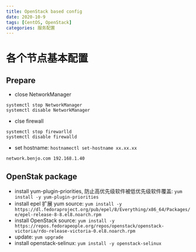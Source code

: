 ```yaml
---
title: OpenStack based config
date: 2020-10-9
tags: [CentOS, OpenStack]
categories: 服务配置
---
```


# 各个节点基本配置
## Prepare
- close NetworkManager
``` shell
systemctl stop NetworkManager
systemctl disable NetworkManager
```
- clse firewall
```shell
systemctl stop firewarlld
systemctl disable firewalld
```
- set hostname: `hostnamectl set-hostname xx.xx.xx`
```
network.benjo.com 192.168.1.40
```
## OpenStak package
- install yum-plugin-priorities, 防止高优先级软件被低优先级软件覆盖: `yum install -y yum-plugin-priorities`
- install epel 扩展 yum source: `yum install -y https://dl.fedoraproject.org/pub/epel/8/Everything/x86_64/Packages/e/epel-release-8-8.el8.noarch.rpm
`
- install OpenStack source: `yum install -y https://repos.fedorapeople.org/repos/openstack/openstack-victoria/rdo-release-victoria-0.el8.noarch.rpm`
- update: `yum upgrade`
- install openstack-selinux: `yum install -y openstack-selinux`